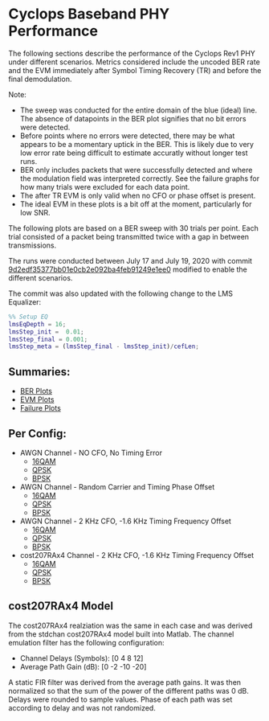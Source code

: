 # Cyclops Baseband PHY Performance

The following sections describe the performance of the Cyclops Rev1 PHY under different scenarios.  Metrics considered include the uncoded BER rate and the EVM immediately after Symbol Timing Recovery (TR) and before the final demodulation.

Note:
 - The sweep was conducted for the entire domain of the blue (ideal) line.  The absence of datapoints in the BER plot signifies that no bit errors were detected.
 - Before points where no errors were detected, there may be what appears to be a momentary uptick in the BER.  This is likely due to very low error rate being difficult to estimate accuratly without longer test runs.
 - BER only includes packets that were successfully detected and where the modulation field was interpreted correctly.  See the failure graphs for how many trials were excluded for each data point.
 - The after TR EVM is only valid when no CFO or phase offset is present.
 - The ideal EVM in these plots is a bit off at the moment, particularly for low SNR.

The following plots are based on a BER sweep with 30 trials per point.  Each trial consisted of a packet being transmitted twice with a gap in between transmissions.

The runs were conducted between July 17 and July 19, 2020 with commit [9d2edf35377bb01e0cb2e092ba4feb91249e1ee0](https://github.com/ucb-cyarp/cyclopsbb/commit/9d2edf35377bb01e0cb2e092ba4feb91249e1ee0) modified to enable the different scenarios.
 
The commit was also updated with the following change to the LMS Equalizer:
```matlab
%% Setup EQ
lmsEqDepth = 16;
lmsStep_init =  0.01;
lmsStep_final = 0.001;
lmsStep_meta = (lmsStep_final - lmsStep_init)/cefLen;
```

## Summaries:
- [BER Plots](berPlots.md)
- [EVM Plots](evmPlots.md)
- [Failure Plots](failuresPlots.md)

## Per Config:
- AWGN Channel - NO CFO, No Timing Error
    - [16QAM](AWGN_NoImparements_16QAM.md)
    - [QPSK](AWGN_NoImparements_QPSK.md)
    - [BPSK](AWGN_NoImparements_BPSK.md)
- AWGN Channel - Random Carrier and Timing Phase Offset
    - [16QAM](AWGN_NoImparements_RandomInitPhase_16QAM.md)
    - [QPSK](AWGN_NoImparements_RandomInitPhase_QPSK.md)
    - [BPSK](AWGN_NoImparements_RandomInitPhase_BPSK.md)
- AWGN Channel - 2 KHz CFO, -1.6 KHz Timing Frequency Offset
    - [16QAM](AWGN_16QAM.md)
    - [QPSK](AWGN_QPSK.md)
    - [BPSK](AWGN_BPSK.md)
- cost207RAx4 Channel - 2 KHz CFO, -1.6 KHz Timing Frequency Offset
    - [16QAM](cost207RAx4_16QAM.md)
    - [QPSK](cost207RAx4_QPSK.md)
    - [BPSK](cost207RAx4_BPSK.md)

## cost207RAx4 Model
 The cost207RAx4 realziation was the same in each case and was derived from the stdchan cost207RAx4 model built into Matlab.  The channel emulation filter has the following configuration:
 - Channel Delays (Symbols): [0 4 8 12]
 - Average Path Gain (dB): [0 -2 -10 -20]

A static FIR filter was derived from the average path gains.  It was then normalized so that the sum of the power of the different paths was 0 dB.  Delays were rounded to sample values.  Phase of each path was set according to delay and was not randomized.
